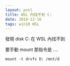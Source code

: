 ```yaml
---
layout: post
title: WSL 內找不到 C:
date: 2019-12-16
tags: win10 WSL
---
```



發現 disk C: 在 WSL 內找不到

要手動 mount 那指令是 ....

```
mount -t drvfs D: /mnt/d
```
